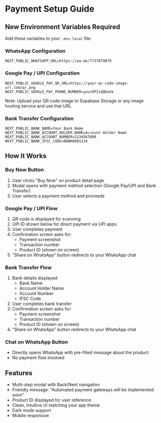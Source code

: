 # Payment Setup Guide

## New Environment Variables Required

Add these variables to your `.env.local` file:

### WhatsApp Configuration

```
NEXT_PUBLIC_WHATSAPP_URL=https://wa.me/7737879079
```

### Google Pay / UPI Configuration

```
NEXT_PUBLIC_GOOGLE_PAY_QR_URL=https://your-qr-code-image-url.com/qr.png
NEXT_PUBLIC_GOOGLE_PAY_PHONE_NUMBER=yourUPIid@bank
```

Note: Upload your QR code image to Supabase Storage or any image hosting service and use that URL.

### Bank Transfer Configuration

```
NEXT_PUBLIC_BANK_NAME=Your Bank Name
NEXT_PUBLIC_BANK_ACCOUNT_HOLDER_NAME=Account Holder Name
NEXT_PUBLIC_BANK_ACCOUNT_NUMBER=1234567890
NEXT_PUBLIC_BANK_IFSC_CODE=BANK0001234
```

## How It Works

### Buy Now Button

1. User clicks "Buy Now" on product detail page
2. Modal opens with payment method selection (Google Pay/UPI and Bank Transfer)
3. User selects a payment method and proceeds

### Google Pay / UPI Flow

1. QR code is displayed for scanning
2. UPI ID shown below for direct payment via UPI apps
3. User completes payment
4. Confirmation screen asks for:
   - Payment screenshot
   - Transaction number
   - Product ID (shown on screen)
5. "Share on WhatsApp" button redirects to your WhatsApp chat

### Bank Transfer Flow

1. Bank details displayed:
   - Bank Name
   - Account Holder Name
   - Account Number
   - IFSC Code
2. User completes bank transfer
3. Confirmation screen asks for:
   - Payment screenshot
   - Transaction number
   - Product ID (shown on screen)
4. "Share on WhatsApp" button redirects to your WhatsApp chat

### Chat on WhatsApp Button

- Directly opens WhatsApp with pre-filled message about the product
- No payment flow involved

## Features

- Multi-step modal with Back/Next navigation
- Friendly message: "Automated payment gateways will be implemented soon"
- Product ID displayed for user reference
- Clean, intuitive UI matching your app theme
- Dark mode support
- Mobile responsive
